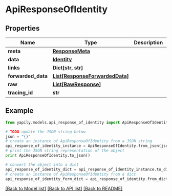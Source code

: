# ApiResponseOfIdentity


## Properties

Name | Type | Description | Notes
------------ | ------------- | ------------- | -------------
**meta** | [**ResponseMeta**](ResponseMeta.md) |  | [optional] 
**data** | [**Identity**](Identity.md) |  | [optional] 
**links** | **Dict[str, str]** |  | [optional] 
**forwarded_data** | [**List[ResponseForwardedData]**](ResponseForwardedData.md) |  | [optional] 
**raw** | [**List[RawResponse]**](RawResponse.md) |  | [optional] 
**tracing_id** | **str** |  | [optional] 

## Example

```python
from yapily.models.api_response_of_identity import ApiResponseOfIdentity

# TODO update the JSON string below
json = "{}"
# create an instance of ApiResponseOfIdentity from a JSON string
api_response_of_identity_instance = ApiResponseOfIdentity.from_json(json)
# print the JSON string representation of the object
print ApiResponseOfIdentity.to_json()

# convert the object into a dict
api_response_of_identity_dict = api_response_of_identity_instance.to_dict()
# create an instance of ApiResponseOfIdentity from a dict
api_response_of_identity_form_dict = api_response_of_identity.from_dict(api_response_of_identity_dict)
```
[[Back to Model list]](../README.md#documentation-for-models) [[Back to API list]](../README.md#documentation-for-api-endpoints) [[Back to README]](../README.md)


